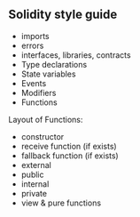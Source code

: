 ## Solidity style guide
 - imports
- errors
- interfaces, libraries, contracts
- Type declarations
- State variables
- Events
- Modifiers
- Functions

Layout of Functions:
- constructor
- receive function (if exists)
- fallback function (if exists)
- external
- public
- internal
- private
- view & pure functions
